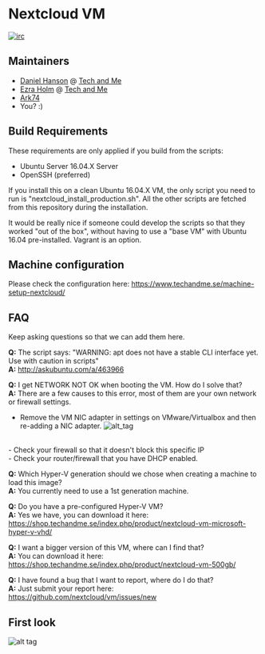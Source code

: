 # Nextcloud VM
[![irc](https://img.shields.io/badge/irc%20channel-%23nextcloud--vm%20on%20freenode-blue.svg)](https://webchat.freenode.net/?channels=techandme)

## Maintainers
* [Daniel Hanson](https://github.com/enoch85) @ [Tech and Me](https://www.techandme.se)
* [Ezra Holm](https://github.com/ezraholm50) @ [Tech and Me](https://www.techandme.se)
* [Ark74](https://github.com/Ark74)
* You? :)


## Build Requirements
These requirements are only applied if you build from the scripts:
* Ubuntu Server 16.04.X Server
* OpenSSH (preferred)

If you install this on a clean Ubuntu 16.04.X VM, the only script you need to run is "nextcloud_install_production.sh". All the other scripts are fetched from this repository during the installation.

It would be really nice if someone could develop the scripts so that they worked "out of the box", without having to use a "base VM" with Ubuntu 16.04 pre-installed. Vagrant is an option.

## Machine configuration
Please check the configuration here: https://www.techandme.se/machine-setup-nextcloud/

## FAQ

Keep asking questions so that we can add them here.

**Q:** The script says: "WARNING: apt does not have a stable CLI interface yet. Use with caution in scripts"
<br />
**A:** http://askubuntu.com/a/463966

**Q:** I get NETWORK NOT OK when booting the VM. How do I solve that?
<br />
**A:** There are a few causes to this error, most of them are your own network or firewall settings.
<br />
- Remove the VM NIC adapter in settings on VMware/Virtualbox and then re-adding a NIC adapter.
![alt_tag](https://goo.gl/gWg9JN)
<br />
- Check your firewall so that it doesn't block this specific IP
<br />
- Check your router/firewall that you have DHCP enabled.

**Q:** Which Hyper-V generation should we chose when creating a machine to load this image?
<br />
**A:** You currently need to use a 1st generation machine.

**Q:** Do you have a pre-configured Hyper-V VM?
<br />
**A:** Yes we have, you can download it here: https://shop.techandme.se/index.php/product/nextcloud-vm-microsoft-hyper-v-vhd/

**Q:** I want a bigger version of this VM, where can I find that?
<br />
**A:** You can download it here: https://shop.techandme.se/index.php/product/nextcloud-vm-500gb/

**Q:** I have found a bug that I want to report, where do I do that?
<br />
**A:** Just submit your report here: https://github.com/nextcloud/vm/issues/new

## First look

![alt tag](https://raw.githubusercontent.com/nextcloud/screenshots/master/vm/first-look.jpg)

